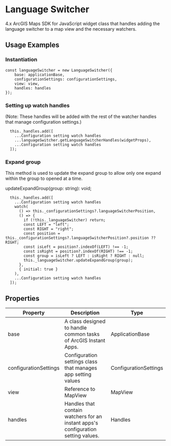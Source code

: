# Language Switcher

4.x ArcGIS Maps SDK for JavaScript widget class that handles adding the language switcher to a map view and the necessary watchers.

## Usage Examples

### Instantiation

```
const languageSwitcher = new LanguageSwitcher({
    base: applicationBase,
    configurationSettings: configurationSettings,
    view: view,
    handles: handles
});
```

### Setting up watch handles

(Note: These handles will be added with the rest of the watcher handles that manage configuration settings.)

```
  this._handles.add([
    ...Configuration setting watch handles
    ...languageSwitcher.getLanguageSwitcherHandles(widgetProps),
    ...Configuration setting watch handles
  ]);
```


### Expand group

This method is used to update the expand group to allow only one expand within the group to opened at a time.

updateExpandGroup(group: string): void;

```
  this._handles.add([
    ...Configuration setting watch handles
    watch(
      () => this._configurationSettings?.languageSwitcherPosition,
      () => {
        if (!this._languageSwitcher) return;
        const LEFT = "left";
        const RIGHT = "right";
        const position = this._configurationSettings?.languageSwitcherPosition?.position ?? RIGHT;
        const isLeft = position?.indexOf(LEFT) !== -1;
        const isRight = position?.indexOf(RIGHT) !== -1;
        const group = isLeft ? LEFT : isRight ? RIGHT : null;
        this._languageSwitcher.updateExpandGroup(group);
      },
      { initial: true }
    ),
    ...Configuration setting watch handles
  ]);

```

## Properties

| Property              | Description                                                                       | Type                  |
| --------------------- | --------------------------------------------------------------------------------- | --------------------- |
| base                  | A class designed to handle common tasks of ArcGIS Instant Apps.                   | ApplicationBase       |
| configurationSettings | Configuration settings class that manages app setting values                      | ConfigurationSettings |
| view                  | Reference to MapView                                                              | MapView               |
| handles               | Handles that contain watchers for an instant apps's configuration setting values. | Handles               |
